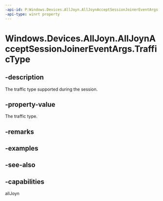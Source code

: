 ----api-id: P:Windows.Devices.AllJoyn.AllJoynAcceptSessionJoinerEventArgs.TrafficType
-api-type: winrt property
---<!-- Property syntaxpublic Windows.Devices.AllJoyn.AllJoynTrafficType TrafficType { get; }--># Windows.Devices.AllJoyn.AllJoynAcceptSessionJoinerEventArgs.TrafficType## -descriptionThe traffic type supported during the session.## -property-valueThe traffic type.## -remarks## -examples## -see-also## -capabilitiesallJoyn
